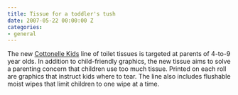 ```yaml
---
title: Tissue for a toddler's tush
date: 2007-05-22 00:00:00 Z
categories:
- general
---
```


The new [Cottonelle Kids](http://www.kimberly-clark.com/news/cottonelleforkids_newsrelease.asp) line of toilet tissues is targeted at parents of 4-to-9 year olds. In addition to child-friendly graphics, the new tissue aims to solve a parenting concern that children use too much tissue. Printed on each roll are graphics that instruct kids where to tear. The line also includes flushable moist wipes that limit children to one wipe at a time.
